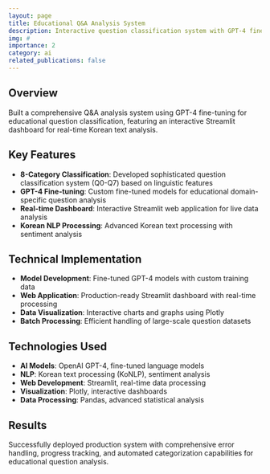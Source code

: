 ```yaml
---
layout: page
title: Educational Q&A Analysis System
description: Interactive question classification system with GPT-4 fine-tuning and real-time Korean text analysis
img: #
importance: 2
category: ai
related_publications: false
---
```


## Overview

Built a comprehensive Q&A analysis system using GPT-4 fine-tuning for educational question classification, featuring an interactive Streamlit dashboard for real-time Korean text analysis.

## Key Features

- **8-Category Classification**: Developed sophisticated question classification system (Q0-Q7) based on linguistic features
- **GPT-4 Fine-tuning**: Custom fine-tuned models for educational domain-specific question analysis
- **Real-time Dashboard**: Interactive Streamlit web application for live data analysis
- **Korean NLP Processing**: Advanced Korean text processing with sentiment analysis

## Technical Implementation

- **Model Development**: Fine-tuned GPT-4 models with custom training data
- **Web Application**: Production-ready Streamlit dashboard with real-time processing
- **Data Visualization**: Interactive charts and graphs using Plotly
- **Batch Processing**: Efficient handling of large-scale question datasets

## Technologies Used

- **AI Models**: OpenAI GPT-4, fine-tuned language models
- **NLP**: Korean text processing (KoNLP), sentiment analysis
- **Web Development**: Streamlit, real-time data processing
- **Visualization**: Plotly, interactive dashboards
- **Data Processing**: Pandas, advanced statistical analysis

## Results

Successfully deployed production system with comprehensive error handling, progress tracking, and automated categorization capabilities for educational question analysis.